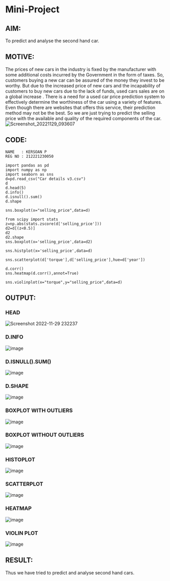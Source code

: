 # Mini-Project
## AIM:
To predict and analyse the second hand car.
## MOTIVE:
The prices of new cars in the industry is fixed by the manufacturer with some additional costs incurred by the Government in the form of taxes. 
So, customers buying a new car can be assured of the money they invest to be worthy.
But due to the increased price of new cars and the incapability of customers to buy new cars due to the lack of funds, used cars sales are on a global increase . 
There is a need for a used car price prediction system to effectively determine the worthiness of the car using a variety of features. 
Even though there are websites that offers this service, their prediction method may not be the best. 
So we are just trying to predict the selling price with the available and quality of the required components of the car.
![Screenshot_20221129_093607](https://user-images.githubusercontent.com/94165380/204605556-3d1546ff-6e69-45d3-ad7f-f372f90a90e3.png)

## CODE:
```
NAME   : KERSOAN P
REG NO : 212221230050
```
```
import pandas as pd
import numpy as np
import seaborn as sns
d=pd.read_csv("Car details v3.csv")
d
d.head(5)
d.info()
d.isnull().sum()
d.shape

sns.boxplot(x="selling_price",data=d)

from scipy import stats
z=np.abs(stats.zscore(d['selling_price']))
d2=d[(z<0.5)]
d2
d2.shape
sns.boxplot(x='selling_price',data=d2)

sns.histplot(x='selling_price',data=d)

sns.scatterplot(d['torque'],d['selling_price'],hue=d['year'])

d.corr()
sns.heatmap(d.corr(),annot=True)

sns.violinplot(x="torque",y="selling_price",data=d)
```
## OUTPUT:

### HEAD
![Screenshot 2022-11-29 232237](https://user-images.githubusercontent.com/94165380/204606715-e61a0653-e452-42e4-98de-ed2c1fe0ca47.png)
### D.INFO
![image](https://user-images.githubusercontent.com/94165380/204606871-40a1eb9d-1600-498f-a83b-cf92b02bf5b1.png)
### D.ISNULL().SUM()
![image](https://user-images.githubusercontent.com/94165380/204607101-f92d0616-0824-4546-8e1d-915ec900ae60.png)
### D.SHAPE
![image](https://user-images.githubusercontent.com/94165380/204607197-df36f408-fbbd-46e6-bc04-e17e83d4b521.png)
### BOXPLOT WITH OUTLIERS
![image](https://user-images.githubusercontent.com/94165380/204607378-90dcffeb-4e8a-43db-94e9-cc6c71e4d8a5.png)
### BOXPLOT WITHOUT OUTLIERS
![image](https://user-images.githubusercontent.com/94165380/204607670-9504d7b7-c86d-4f17-be54-36e44bd61321.png)
### HISTOPLOT
![image](https://user-images.githubusercontent.com/94165380/204608061-8754f951-862c-40cc-993e-a1323bfb1da4.png)
### SCATTERPLOT
![image](https://user-images.githubusercontent.com/94165380/204608351-f1a37855-ce82-4580-9e5f-3b4d4d54a0fa.png)
### HEATMAP
![image](https://user-images.githubusercontent.com/94165380/204608603-3c8726b7-b95b-4d46-95b1-04ddf6336bae.png)
### VIOLIN PLOT
![image](https://user-images.githubusercontent.com/94165380/204608895-06105653-c5cb-4e97-be39-577d898fa246.png)

## RESULT:
Thus we have tried to predict and analyse second hand cars.










